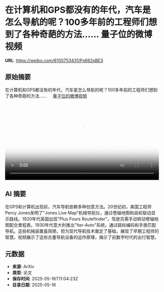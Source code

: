 # 在计算机和GPS都没有的年代，汽车是怎么导航的呢？100多年前的工程师们想到了各种奇葩的方法…… 量子位的微博视频

**URL**: https://weibo.com/6105753431/Ps662sBE3

## 原始摘要

在计算机和GPS都没有的年代，汽车是怎么导航的呢？100多年前的工程师们想到了各种奇葩的方法…… <a href="https://video.weibo.com/show?fid=1034:5166964717584416" data-hide=""><span class="url-icon"><img style="width: 1rem;height: 1rem" src="https://h5.sinaimg.cn/upload/2015/09/25/3/timeline_card_small_video_default.png" referrerpolicy="no-referrer"></span><span class="surl-text">量子位的微博视频</span></a> <br clear="both"><div style="clear: both"></div><video controls="controls" poster="https://tvax2.sinaimg.cn/orj480/006Fd7o3ly1i1hetwd67tj31hc0u0aq8.jpg" style="width: 100%"><source src="https://f.video.weibocdn.com/u0/3O5osgAkgx08oi3qaBjy01041206x1dM0E030.mp4?label=mp4_720p&amp;template=1280x720.25.0&amp;ori=0&amp;ps=1CwnkDw1GXwCQx&amp;Expires=1747396876&amp;ssig=NqGG6RKeqx&amp;KID=unistore,video"><source src="https://f.video.weibocdn.com/u0/RLwmK3Hwgx08oi3p26i401041203pwAl0E020.mp4?label=mp4_hd&amp;template=852x480.25.0&amp;ori=0&amp;ps=1CwnkDw1GXwCQx&amp;Expires=1747396876&amp;ssig=ge0Q5u%2B1lC&amp;KID=unistore,video"><source src="https://f.video.weibocdn.com/u0/A7iPpECTgx08oi3onlY4010412028OVE0E010.mp4?label=mp4_ld&amp;template=640x360.25.0&amp;ori=0&amp;ps=1CwnkDw1GXwCQx&amp;Expires=1747396876&amp;ssig=649jmlVySX&amp;KID=unistore,video"><p>视频无法显示，请前往<a href="https://video.weibo.com/show?fid=1034%3A5166964717584416" target="_blank" rel="noopener noreferrer">微博视频</a>观看。</p></video>

## AI 摘要

在GPS和计算机出现前，汽车导航依赖多种创意方法。20世纪初，美国工程师Percy Jones发明了"Jones Live Map"机械导航仪，通过卷轴地图和齿轮联动显示路线。1920年代英国出现"Plus Fours Routefinder"，驾驶员需手动转动卷轴地图配合里程表。1930年代意大利推出"Iter-Auto"系统，通过路标编码和手册匹配导航。这些机械装置虽简陋，但为现代导航技术奠定了基础，展现了早期工程师的智慧。视频展示了这些古董导航设备的运作原理，揭示了前数字时代的出行智慧。

## 元数据

- **来源**: ArXiv
- **类型**: 论文
- **保存时间**: 2025-05-16T11:04:23Z
- **目录日期**: 2025-05-16

